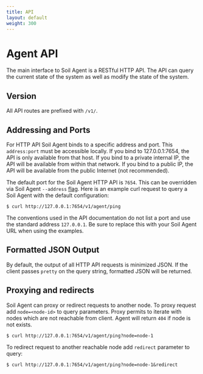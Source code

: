 ```yaml
---
title: API
layout: default
weight: 300
---
```


# Agent API

The main interface to Soil Agent is a RESTful HTTP API. The API can query the current state of the system as well as modify the state of the system.

## Version

All API routes are prefixed with `/v1/`.

## Addressing and Ports

For HTTP API Soil Agent binds to a specific address and port. This `address:port` must be accessible locally. If you bind to 127.0.0.1:7654, the API is only available from that host. If you bind to a private internal IP, the API will be available from within that network. If you bind to a public IP, the API will be available from the public Internet (not recommended).

The default port for the Soil Agent HTTP API is `7654`. This can be overridden via Soil Agent `--address` [flag](/soil/agent/configuration). Here is an example curl request to query a Soil Agent with the default configuration:

```shell
$ curl http://127.0.0.1:7654/v1/agent/ping
```

The conventions used in the API documentation do not list a port and use the standard address `127.0.0.1`. Be sure to replace this with your Soil Agent URL when using the examples.

## Formatted JSON Output
   
By default, the output of all HTTP API requests is minimized JSON. If the client passes `pretty` on the query string, formatted JSON will be returned.

## Proxying and redirects

Soil Agent can proxy or redirect requests to another node. To proxy request add `node=<node-id>` to query parameters. Proxy permits to iterate with nodes which are not reachable from client. Agent will return `404` if node is not exists.

```shell
$ curl http://127.0.0.1:7654/v1/agent/ping?node=node-1
```

To redirect request to another reachable node add `redirect` parameter to query:

```shell
$ curl http://127.0.0.1:7654/v1/agent/ping?node=node-1&redirect
```


